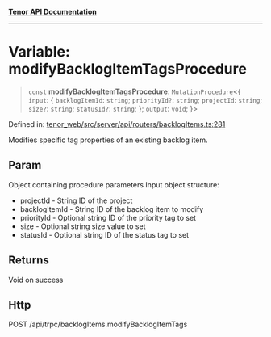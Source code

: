 [**Tenor API Documentation**](../../README.md)

***

# Variable: modifyBacklogItemTagsProcedure

> `const` **modifyBacklogItemTagsProcedure**: `MutationProcedure`\<\{ `input`: \{ `backlogItemId`: `string`; `priorityId?`: `string`; `projectId`: `string`; `size?`: `string`; `statusId?`: `string`; \}; `output`: `void`; \}\>

Defined in: [tenor\_web/src/server/api/routers/backlogItems.ts:281](https://github.com/Apantli/Tenor/blob/293d0ddb2d5307c4150fcd161249995fd5278c7d/tenor_web/src/server/api/routers/backlogItems.ts#L281)

Modifies specific tag properties of an existing backlog item.

## Param

Object containing procedure parameters
Input object structure:
- projectId - String ID of the project
- backlogItemId - String ID of the backlog item to modify
- priorityId - Optional string ID of the priority tag to set
- size - Optional string size value to set
- statusId - Optional string ID of the status tag to set

## Returns

Void on success

## Http

POST /api/trpc/backlogItems.modifyBacklogItemTags

